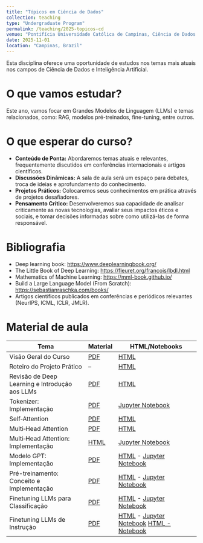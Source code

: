 ```yaml
---
title: "Tópicos em Ciência de Dados"
collection: teaching
type: "Undergraduate Program"
permalink: /teaching/2025-topicos-cd
venue: "Pontifícia Universidade Católica de Campinas, Ciência de Dados e Inteligência Artificial"
date: 2025-11-01
location: "Campinas, Brazil"
---
```


Esta disciplina oferece uma oportunidade de estudos nos temas mais atuais nos campos de Ciência de Dados e Inteligência Artificial.

# O que vamos estudar?

Este ano, vamos focar em Grandes Modelos de Linguagem (LLMs) e temas relacionados, como: RAG, modelos pré-treinados, fine-tuning, entre outros.

# O que esperar do curso?

*   **Conteúdo de Ponta:** Abordaremos temas atuais e relevantes, frequentemente discutidos em conferências internacionais e artigos científicos.
*   **Discussões Dinâmicas:** A sala de aula será um espaço para debates, troca de ideias e aprofundamento do conhecimento.
*   **Projetos Práticos:** Colocaremos seus conhecimentos em prática através de projetos desafiadores. 
*   **Pensamento Crítico:** Desenvolveremos sua capacidade de analisar criticamente as novas tecnologias, avaliar seus impactos éticos e sociais, e tomar decisões informadas sobre como utilizá-las de forma responsável.


# Bibliografia

- Deep learning book: https://www.deeplearningbook.org/
- The Little Book of Deep Learning: https://fleuret.org/francois/lbdl.html
- Mathematics of Machine Learning: https://mml-book.github.io/
- Build a Large Language Model (From Scratch): https://sebastianraschka.com/books/
- Artigos científicos publicados em conferências e periódicos relevantes (NeurIPS, ICML, ICLR, JMLR).

# Material de aula

| **Tema** | **Material** | **HTML/Notebooks** |
|----------|---------|---------------------|
| Visão Geral do Curso | [PDF](https://denmartins.github.io/files/lectures/2025/TopicosCD/00-TCD-Organizacao.pdf) | [HTML](https://denmartins.github.io/files/lectures/2025/TopicosCD/00-TCD-Organizacao.html) |
| Roteiro do Projeto Prático | – | [HTML](https://denmartins.github.io/files/lectures/2025/TopicosCD/TCD-Projetos.html) |
| Revisão de Deep Learning e Introdução aos LLMs | [PDF](https://denmartins.github.io/files/lectures/2025/TopicosCD/01-TCD-Introducao-LLMs.pdf) | [HTML](https://denmartins.github.io/files/lectures/2025/TopicosCD/01-TCD-Introducao-LLMs.html) |
| Tokenizer: Implementação | [PDF](https://denmartins.github.io/files/lectures/2025/TopicosCD/code/02-TCD-tokenizer.pdf) | [Jupyter Notebook](https://denmartins.github.io/files/lectures/2025/TopicosCD/code/02-TCD-tokenizer.ipynb) |
| Self‑Attention | [PDF](https://denmartins.github.io/files/lectures/2025/TopicosCD/02-TCD-Self-Attention.pdf) | [HTML](https://denmartins.github.io/files/lectures/2025/TopicosCD/02-TCD-Self-Attention.html) |
| Multi‑Head Attention | [PDF](https://denmartins.github.io/files/lectures/2025/TopicosCD/03-TCD-MultiHead-Attention.pdf) | [HTML](https://denmartins.github.io/files/lectures/2025/TopicosCD/03-TCD-MultiHead-Attention.html) |
| Multi‑Head Attention: Implementação | [HTML](https://denmartins.github.io/files/lectures/2025/TopicosCD/code/03-TCD-Attention-Mechanisms.html) | [Jupyter Notebook](https://denmartins.github.io/files/lectures/2025/TopicosCD/code/03-TCD-Attention-Mechanisms.ipynb) |
| Modelo GPT: Implementação | [PDF](https://denmartins.github.io/files/lectures/2025/TopicosCD/TCD-Modelo-GPT-Completo-slides.pdf) |  [HTML](https://denmartins.github.io/files/lectures/2025/TopicosCD/TCD-Modelo-GPT-Completo.slides.html) - [Jupyter Notebook](https://denmartins.github.io/files/lectures/2025/TopicosCD/code/TCD-Modelo-GPT-Completo.ipynb) |
| Pré-treinamento: Conceito e Implementação | [PDF](https://denmartins.github.io/files/lectures/2025/TopicosCD/TCD-Pretraining-Slides.pdf) |  [HTML](https://denmartins.github.io/files/lectures/2025/TopicosCD/TCD-Pretraining.slides.html) - [Jupyter Notebook](https://denmartins.github.io/files/lectures/2025/TopicosCD/code/TCD-Pretraining.ipynb) |
| Finetuning LLMs para Classificação | [PDF](https://denmartins.github.io/files/lectures/2025/TopicosCD/TCD_FT_LLMs_CLS.slides.pdf) |  [HTML](https://denmartins.github.io/files/lectures/2025/TopicosCD/TCD_FT_LLMs_CLS.slides.html) - [Jupyter Notebook](https://denmartins.github.io/files/lectures/2025/TopicosCD/code/TCD_FT_LLMs_CLS.ipynb) |
| Finetuning LLMs de Instrução | [PDF](https://denmartins.github.io/files/lectures/2025/TopicosCD/TCD-Instruction-Finetuning-LLM-slides.pdf) |  [HTML](https://denmartins.github.io/files/lectures/2025/TopicosCD/TCD-Instruction-Finetuning-LLM.slides.html) - [Jupyter Notebook](https://denmartins.github.io/files/lectures/2025/TopicosCD/code/TCD-Instruction-Finetuning-LLM.ipynb) [HTML - Notebook](https://denmartins.github.io/files/lectures/2025/TopicosCD/code/TCD-Instruction-Finetuning-LLM.html) |


